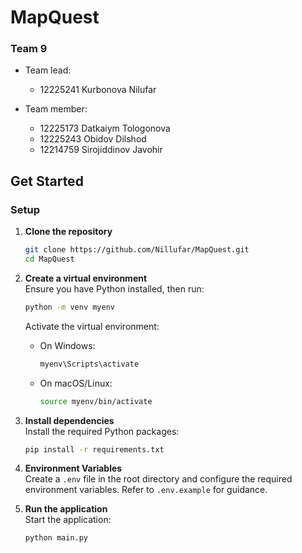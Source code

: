 # MapQuest
### Team 9

- Team lead:
    - 12225241   Kurbonova Nilufar

- Team member:   
    - 12225173   Datkaiym Tologonova
    - 12225243   Obidov Dilshod
    - 12214759   Sirojiddinov Javohir 


## Get Started

### Setup

1. **Clone the repository**  
    ```bash
    git clone https://github.com/Nillufar/MapQuest.git
    cd MapQuest
    ```
2. **Create a virtual environment**  
    Ensure you have Python installed, then run:  
    ```bash
    python -m venv myenv
    ```

    Activate the virtual environment:
    - On Windows:  
        ```bash
        myenv\Scripts\activate
        ```
    - On macOS/Linux:  
        ```bash
        source myenv/bin/activate
        ```

3. **Install dependencies**  
    Install the required Python packages:  
    ```bash
    pip install -r requirements.txt
    ```
    
4. **Environment Variables**  
    Create a `.env` file in the root directory and configure the required environment variables. Refer to `.env.example` for guidance.

5. **Run the application**  
    Start the application:  
    ```bash
    python main.py
    ```

